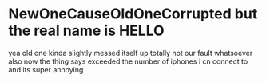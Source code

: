 # NewOneCauseOldOneCorrupted but the real name is HELLO

yea old one kinda slightly messed itself up totally not our fault whatsoever also now the thing says exceeded the number of iphones i cn connect to and its super annoying

